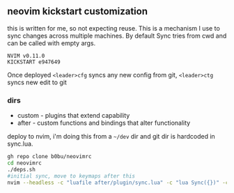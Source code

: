 ## neovim kickstart customization
this is written for me, so not expecting reuse. This is a mechanism I use to sync
changes across multiple machines. By default Sync tries from cwd and can be called
with empty args.

```
NVIM v0.11.0
KICKSTART e947649
```


Once deployed 
`<leader>cfg` syncs any new config from git, `<leader>ctg` syncs new edit to git

### dirs
- custom - plugins that extend capability
- after - custom functions and bindings that alter functionality

deploy to nvim, i'm doing this from a `~/dev` dir and git dir is hardcoded in sync.lua.
```bash
gh repo clone b0bu/neovimrc
cd neovimrc
./deps.sh
#initial sync, move to keymaps after this
nvim --headless -c "luafile after/plugin/sync.lua" -c "lua Sync({})" -c "qa"
```

